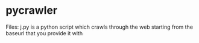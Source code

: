 # pycrawler

Files:
j.py is a python script which crawls through the web starting from the baseurl that you provide it with
